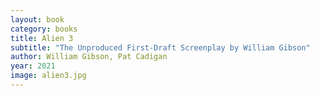 ```yaml
---
layout: book
category: books
title: Alien 3
subtitle: "The Unproduced First-Draft Screenplay by William Gibson"
author: William Gibson, Pat Cadigan
year: 2021
image: alien3.jpg
---
```

